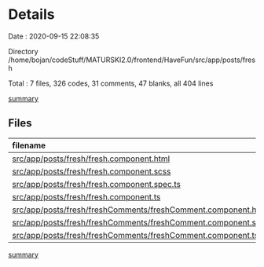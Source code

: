 # Details

Date : 2020-09-15 22:08:35

Directory /home/bojan/codeStuff/MATURSKI2.0/frontend/HaveFun/src/app/posts/fresh

Total : 7 files,  326 codes, 31 comments, 47 blanks, all 404 lines

[summary](results.md)

## Files
| filename | language | code | comment | blank | total |
| :--- | :--- | ---: | ---: | ---: | ---: |
| [src/app/posts/fresh/fresh.component.html](/src/app/posts/fresh/fresh.component.html) | HTML | 37 | 7 | 1 | 45 |
| [src/app/posts/fresh/fresh.component.scss](/src/app/posts/fresh/fresh.component.scss) | SCSS | 8 | 0 | 1 | 9 |
| [src/app/posts/fresh/fresh.component.spec.ts](/src/app/posts/fresh/fresh.component.spec.ts) | TypeScript | 20 | 0 | 6 | 26 |
| [src/app/posts/fresh/fresh.component.ts](/src/app/posts/fresh/fresh.component.ts) | TypeScript | 96 | 13 | 19 | 128 |
| [src/app/posts/fresh/freshComments/freshComment.component.html](/src/app/posts/fresh/freshComments/freshComment.component.html) | HTML | 48 | 0 | 3 | 51 |
| [src/app/posts/fresh/freshComments/freshComment.component.scss](/src/app/posts/fresh/freshComments/freshComment.component.scss) | SCSS | 17 | 0 | 2 | 19 |
| [src/app/posts/fresh/freshComments/freshComment.component.ts](/src/app/posts/fresh/freshComments/freshComment.component.ts) | TypeScript | 100 | 11 | 15 | 126 |

[summary](results.md)
